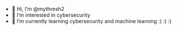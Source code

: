 - 👋 Hi, I’m @mythresh2
- 👀 I’m interested in cybersecurity
- 🌱 I’m currently learning cybersecurity and machine learning
:) :) :)

<!---
mythresh2/mythresh2 is a ✨ special ✨ repository because its `README.md` (this file) appears on your GitHub profile.
You can click the Preview link to take a look at your changes.
--->
